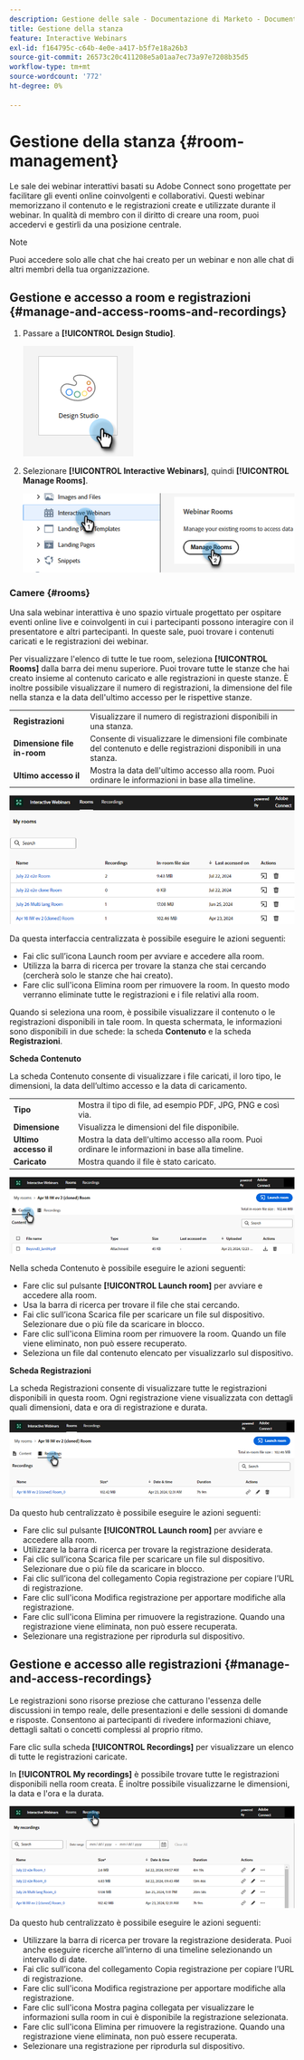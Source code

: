 ```yaml
---
description: Gestione delle sale - Documentazione di Marketo - Documentazione del prodotto
title: Gestione della stanza
feature: Interactive Webinars
exl-id: f164795c-c64b-4e0e-a417-b5f7e18a26b3
source-git-commit: 26573c20c411208e5a01aa7ec73a97e7208b35d5
workflow-type: tm+mt
source-wordcount: '772'
ht-degree: 0%

---
```


# Gestione della stanza {#room-management}

Le sale dei webinar interattivi basati su Adobe Connect sono progettate per facilitare gli eventi online coinvolgenti e collaborativi. Questi webinar memorizzano il contenuto e le registrazioni create e utilizzate durante il webinar. In qualità di membro con il diritto di creare una room, puoi accedervi e gestirli da una posizione centrale.

>[!NOTE]
>
>Puoi accedere solo alle chat che hai creato per un webinar e non alle chat di altri membri della tua organizzazione.

## Gestione e accesso a room e registrazioni {#manage-and-access-rooms-and-recordings}

1. Passare a **[!UICONTROL Design Studio]**.

   ![](assets/room-management-1.png)

1. Selezionare **[!UICONTROL Interactive Webinars]**, quindi **[!UICONTROL Manage Rooms]**.

   ![](assets/room-management-2.png)

### Camere {#rooms}

Una sala webinar interattiva è uno spazio virtuale progettato per ospitare eventi online live e coinvolgenti in cui i partecipanti possono interagire con il presentatore e altri partecipanti. In queste sale, puoi trovare i contenuti caricati e le registrazioni dei webinar.

Per visualizzare l&#39;elenco di tutte le tue room, seleziona **[!UICONTROL Rooms]** dalla barra dei menu superiore. Puoi trovare tutte le stanze che hai creato insieme al contenuto caricato e alle registrazioni in queste stanze. È inoltre possibile visualizzare il numero di registrazioni, la dimensione del file nella stanza e la data dell&#39;ultimo accesso per le rispettive stanze.

<table><tbody>
  <tr>
    <td><b>Registrazioni</td>
    <td>Visualizzare il numero di registrazioni disponibili in una stanza.</td>
  </tr>
  <tr>
    <td><b>Dimensione file in-room</td>
    <td>Consente di visualizzare le dimensioni file combinate del contenuto e delle registrazioni disponibili in una stanza.</td>
  </tr>
  <tr>
    <td><b>Ultimo accesso il</td>
    <td>Mostra la data dell'ultimo accesso alla room. Puoi ordinare le informazioni in base alla timeline.</td>
  </tr>
</tbody>
</table>

![](assets/room-management-3.png)

Da questa interfaccia centralizzata è possibile eseguire le azioni seguenti:

* Fai clic sull’icona Launch room per avviare e accedere alla room.
* Utilizza la barra di ricerca per trovare la stanza che stai cercando (cercherà solo le stanze che hai creato).
* Fare clic sull&#39;icona Elimina room per rimuovere la room. In questo modo verranno eliminate tutte le registrazioni e i file relativi alla room.

Quando si seleziona una room, è possibile visualizzare il contenuto o le registrazioni disponibili in tale room. In questa schermata, le informazioni sono disponibili in due schede: la scheda **Contenuto** e la scheda **Registrazioni**.

**Scheda Contenuto**

La scheda Contenuto consente di visualizzare i file caricati, il loro tipo, le dimensioni, la data dell’ultimo accesso e la data di caricamento.

<table><tbody>
  <tr>
    <td><b>Tipo</td>
    <td>Mostra il tipo di file, ad esempio PDF, JPG, PNG e così via.</td>
  </tr>
  <tr>
    <td><b>Dimensione</td>
    <td>Visualizza le dimensioni del file disponibile.</td>
  </tr>
  <tr>
    <td><b>Ultimo accesso il</td>
    <td>Mostra la data dell'ultimo accesso alla room. Puoi ordinare le informazioni in base alla timeline.</td>
  </tr>
  <tr>
    <td><b>Caricato</td>
    <td>Mostra quando il file è stato caricato.</td>
  </tr>
</tbody>
</table>

![](assets/room-management-4.png)

Nella scheda Contenuto è possibile eseguire le azioni seguenti:

* Fare clic sul pulsante **[!UICONTROL Launch room]** per avviare e accedere alla room.
* Usa la barra di ricerca per trovare il file che stai cercando.
* Fai clic sull’icona Scarica file per scaricare un file sul dispositivo. Selezionare due o più file da scaricare in blocco.
* Fare clic sull&#39;icona Elimina room per rimuovere la room. Quando un file viene eliminato, non può essere recuperato.
* Seleziona un file dal contenuto elencato per visualizzarlo sul dispositivo.

**Scheda Registrazioni**

La scheda Registrazioni consente di visualizzare tutte le registrazioni disponibili in questa room. Ogni registrazione viene visualizzata con dettagli quali dimensioni, data e ora di registrazione e durata.

![](assets/room-management-5.png)

Da questo hub centralizzato è possibile eseguire le azioni seguenti:

* Fare clic sul pulsante **[!UICONTROL Launch room]** per avviare e accedere alla room.
* Utilizzare la barra di ricerca per trovare la registrazione desiderata.
* Fai clic sull’icona Scarica file per scaricare un file sul dispositivo. Selezionare due o più file da scaricare in blocco.
* Fai clic sull’icona del collegamento Copia registrazione per copiare l’URL di registrazione.
* Fare clic sull&#39;icona Modifica registrazione per apportare modifiche alla registrazione.
* Fare clic sull&#39;icona Elimina per rimuovere la registrazione. Quando una registrazione viene eliminata, non può essere recuperata.
* Selezionare una registrazione per riprodurla sul dispositivo.

## Gestione e accesso alle registrazioni {#manage-and-access-recordings}

Le registrazioni sono risorse preziose che catturano l&#39;essenza delle discussioni in tempo reale, delle presentazioni e delle sessioni di domande e risposte. Consentono ai partecipanti di rivedere informazioni chiave, dettagli saltati o concetti complessi al proprio ritmo.

Fare clic sulla scheda **[!UICONTROL Recordings]** per visualizzare un elenco di tutte le registrazioni caricate.

In **[!UICONTROL My recordings]** è possibile trovare tutte le registrazioni disponibili nella room creata. È inoltre possibile visualizzarne le dimensioni, la data e l&#39;ora e la durata.

![](assets/room-management-6.png)

Da questo hub centralizzato è possibile eseguire le azioni seguenti:

* Utilizzare la barra di ricerca per trovare la registrazione desiderata. Puoi anche eseguire ricerche all’interno di una timeline selezionando un intervallo di date.
* Fai clic sull’icona del collegamento Copia registrazione per copiare l’URL di registrazione.
* Fare clic sull&#39;icona Modifica registrazione per apportare modifiche alla registrazione.
* Fare clic sull&#39;icona Mostra pagina collegata per visualizzare le informazioni sulla room in cui è disponibile la registrazione selezionata.
* Fare clic sull&#39;icona Elimina per rimuovere la registrazione. Quando una registrazione viene eliminata, non può essere recuperata.
* Selezionare una registrazione per riprodurla sul dispositivo.
